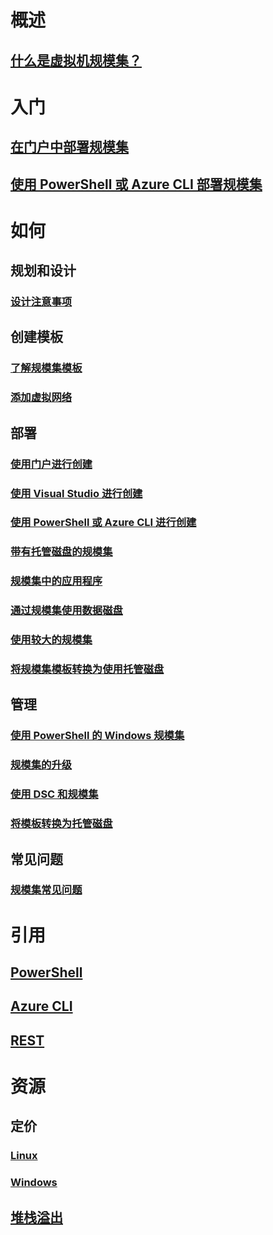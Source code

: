 # 概述
## [什么是虚拟机规模集？](virtual-machine-scale-sets-overview.md)

# 入门
## [在门户中部署规模集](virtual-machine-scale-sets-portal-create.md)
## [使用 PowerShell 或 Azure CLI 部署规模集](virtual-machine-scale-sets-create.md)

# 如何
## 规划和设计
### [设计注意事项](virtual-machine-scale-sets-design-overview.md)

## 创建模板
### [了解规模集模板](virtual-machine-scale-sets-mvss-start.md)
### [添加虚拟网络](virtual-machine-scale-sets-mvss-existing-vnet.md)

## 部署
### [使用门户进行创建](virtual-machine-scale-sets-portal-create.md)
### [使用 Visual Studio 进行创建](virtual-machine-scale-sets-vs-create.md)
### [使用 PowerShell 或 Azure CLI 进行创建](virtual-machine-scale-sets-create.md)
### [带有托管磁盘的规模集](virtual-machine-scale-sets-managed-disks.md)
### [规模集中的应用程序](virtual-machine-scale-sets-deploy-app.md)
### [通过规模集使用数据磁盘](virtual-machine-scale-sets-attached-disks.md)
### [使用较大的规模集](virtual-machine-scale-sets-placement-groups.md)
### [将规模集模板转换为使用托管磁盘](virtual-machine-scale-sets-convert-template-to-md.md)

## 管理
### [使用 PowerShell 的 Windows 规模集](virtual-machine-scale-sets-windows-manage.md)
### [规模集的升级](virtual-machine-scale-sets-upgrade-scale-set.md)
### [使用 DSC 和规模集](virtual-machine-scale-sets-dsc.md)
### [将模板转换为托管磁盘](virtual-machine-scale-sets-convert-template-to-md.md)

## 常见问题
### [规模集常见问题](virtual-machine-scale-sets-faq.md)

# 引用
## [PowerShell](https://docs.microsoft.com/powershell/azureps-cmdlets-docs)
## [Azure CLI](../virtual-machines/azure-cli-arm-commands.md)
## [REST](https://docs.microsoft.com/rest/api/virtualmachinescalesets/)

# 资源
## 定价 
### [Linux](https://www.azure.cn/pricing/details/virtual-machine-scale-sets/linux/)
### [Windows](https://www.azure.cn/pricing/details/virtual-machine-scale-sets/windows/)
## [堆栈溢出](http://stackoverflow.com/questions/tagged/azure-vm-scale-set)
